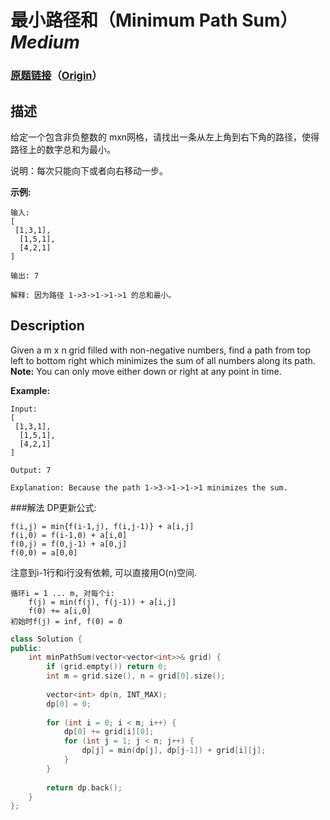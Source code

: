 # 最小路径和（Minimum Path Sum）*Medium*
### [原题链接](https://leetcode-cn.com/problems/minimum-path-sum)（[Origin](https://leetcode.com/problems/minimum-path-sum)）
## 描述
给定一个包含非负整数的 mxn网格，请找出一条从左上角到右下角的路径，使得路径上的数字总和为最小。

说明：每次只能向下或者向右移动一步。

**示例:**
```
输入:
[
 [1,3,1],
  [1,5,1],
  [4,2,1]
]

输出: 7

解释: 因为路径 1->3->1->1->1 的总和最小。
```

## Description
Given a m x n grid filled with non-negative numbers, find a path from top left to bottom right which minimizes the sum of all numbers along its path.
**Note:**
 You can only move either down or right at any point in time.

**Example:**
```
Input:
[
 [1,3,1],
  [1,5,1],
  [4,2,1]
]

Output: 7

Explanation: Because the path 1->3->1->1->1 minimizes the sum.

```


###解法
DP更新公式:

    f(i,j) = min{f(i-1,j), f(i,j-1)} + a[i,j]
    f(i,0) = f(i-1,0) + a[i,0]
    f(0,j) = f(0,j-1) + a[0,j]
    f(0,0) = a[0,0]

注意到i-1行和i行没有依赖, 可以直接用O(n)空间.

    循环i = 1 ... m, 对每个i:
        f(j) = min(f(j), f(j-1)) + a[i,j]
        f(0) += a[i,0]
    初始时f(j) = inf, f(0) = 0


```c++
class Solution {
public:
    int minPathSum(vector<vector<int>>& grid) {
        if (grid.empty()) return 0;
        int m = grid.size(), n = grid[0].size();
        
        vector<int> dp(n, INT_MAX);
        dp[0] = 0;
        
        for (int i = 0; i < m; i++) {
            dp[0] += grid[i][0];
            for (int j = 1; j < n; j++) {
                dp[j] = min(dp[j], dp[j-1]) + grid[i][j];
            }
        }
        
        return dp.back();
    }
};
```